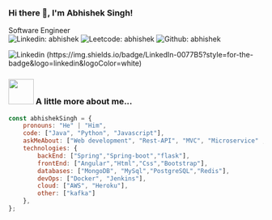 <!--
**AbhishekSingh612/AbhishekSingh612** is a ✨ _special_ ✨ repository because its `README.md` (this file) appears on your GitHub profile.

Here are some ideas to get you started:

- 🔭 I’m currently working on ...
- 🌱 I’m currently learning ...
- 👯 I’m looking to collaborate on ...
- 🤔 I’m looking for help with ...
- 💬 Ask me about ...
- 📫 How to reach me: ...
- 😄 Pronouns: ...
- ⚡ Fun fact: ...
-->

### Hi there 👋, I'm Abhishek Singh!
Software Engineer\
![Linkedin: abhishek](https://img.shields.io/badge/LinkedIn-0077B5?style=for-the-badge&logo=linkedin&logoColor=white&link=https://www.linkedin.com/in/abhisheksingh61298/)
![Leetcode: abhishek](https://img.shields.io/badge/-LeetCode-FFA116?style=for-the-badge&logo=LeetCode&logoColor=black&link=https://leetcode.com/Abhishek61297/)
![Github: abhishek](https://img.shields.io/badge/GitHub-100000?style=for-the-badge&logo=github&logoColor=white&link=https://github.com/AbhishekSingh612)

![Linkedin (https://img.shields.io/badge/LinkedIn-0077B5?style=for-the-badge&logo=linkedin&logoColor=white)](https://www.linkedin.com/in/abhisheksingh61298/)

### <img src="https://media.giphy.com/media/VgCDAzcKvsR6OM0uWg/giphy.gif" width="50"> A little more about me... 
```javascript
const abhishekSingh = {
    pronouns: "He" | "Him",
    code: ["Java", "Python", "Javascript"],
    askMeAbout: ["Web development", "Rest-API", "MVC", "Microservice" ,"Machine Learning","Deep Learning" ,"Tech"],
    technologies: {
        backEnd: ["Spring","Spring-boot","flask"],
        frontEnd: ["Angular","Html","Css","Bootstrap"],
        databases: ["MongoDB", "MySql","PostgreSQL","Redis"],
        devOps: ["Docker", "Jenkins"],
        cloud: ["AWS", "Heroku"],
        other: ["kafka"]
    },
};
```
